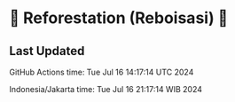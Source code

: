 
# 🌳 Reforestation (Reboisasi) 🌲

## Last Updated

GitHub Actions time: Tue Jul 16 14:17:14 UTC 2024

Indonesia/Jakarta time: Tue Jul 16 21:17:14 WIB 2024
